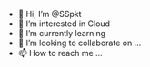 - 👋 Hi, I’m @SSpkt
- 👀 I’m interested in Cloud
- 🌱 I’m currently learning 
- 💞️ I’m looking to collaborate on ...
- 📫 How to reach me ...

<!---
SSpkt/SSpkt is a ✨ special ✨ repository because its `README.md` (this file) appears on your GitHub profile.
You can click the Preview link to take a look at your changes.
--->
